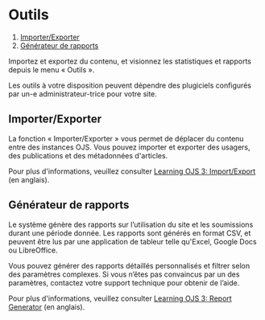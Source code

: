 # Outils

1. [Importer/Exporter](tools#import-export)
1. [Générateur de rapports](tools#statistics)

Importez et exportez du contenu, et visionnez les statistiques et rapports depuis le menu « Outils ».
 
Les outils à votre disposition peuvent dépendre des plugiciels configurés par un-e administrateur-trice pour votre site.
 
## <a name="import-export"></a>Importer/Exporter
 
La fonction « Importer/Exporter » vous permet de déplacer du contenu entre des instances OJS. Vous pouvez importer et exporter des usagers, des publications et des métadonnées d'articles.
 
Pour plus d'informations, veuillez consulter [Learning OJS 3: Import/Export](https://docs.pkp.sfu.ca/learning-ojs/en/tools#importexport) (en anglais).

## <a name="statistics"></a>Générateur de rapports
 
Le système génère des rapports sur l’utilisation du site et les soumissions durant une période donnée. Les rapports sont générés en format CSV, et peuvent être lus par une application de tableur telle qu'Excel, Google Docs ou LibreOffice.
 
Vous pouvez générer des rapports détaillés personnalisés et filtrer selon des paramètres complexes. Si vous n’êtes pas convaincus par un des paramètres, contactez votre support technique pour obtenir de l’aide.

Pour plus d'informations, veuillez consulter [Learning OJS 3: Report Generator](https://docs.pkp.sfu.ca/learning-ojs/en/tools#report-generator) (en anglais).
